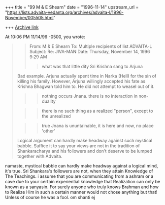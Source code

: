 +++
title = "99 M & E Shearn"
date = "1996-11-14"
upstream_url = "https://lists.advaita-vedanta.org/archives/advaita-l/1996-November/005505.html"

+++
[Archive link](https://lists.advaita-vedanta.org/archives/advaita-l/1996-November/005505.html)

At 10:06 PM 11/14/96 -0500, you wrote:
>> From: M & E Shearn <peacewrk at SNET.NET>
>> To: Multiple recipients of list ADVAITA-L <ADVAITA-L at TAMU.EDU>
>> Subject: Re: JIVA-MAN
>> Date: Thursday, November 14, 1996 9:29 AM
>>
>> >
>> >what was that little dity Sri Krishna sang to Arjuna
>> >
>
>Bad example.  Arjuna actually spent time in Narka (Hell) for the sin of
>killing his family.
>However, Arjuna willingly accepted his fate as Krishna Bhagwan told him to.
> He did not attempt to weasel out of it.
>
>> >nothing occurs Jnana. there is no interaction in non-duality
>
>> >there is no such thing as a realized "person", except to the unrealized
>
>> >true Jnana is ununtainable, it is here and now, no place 'other'
>> >
>
>Logical argument can hardly make headway against such mystical babble.
>Suffice it to say your views are not in the tradition of Shankaracharya and
>his followers and don't deserve to be lumped together with Advaita.
>

namaste,
mystical babble can hardly make headway against a logical mind, it's true.
  Sri Shankara's followers are not, when they attain Knowledge of The Teachings.
 i assume that you are communicating from a ashram or a cave due to your
certain experiential knowledge that Realization can only be known as a
sanyasin. For surely anyone who truly knows Brahman and how to Realize Him
in such a certain manner would not chose anything but that! Unless of course
he was a fool.
om shanti
ej

